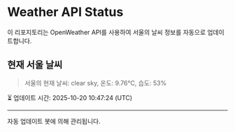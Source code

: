 
# Weather API Status

이 리포지토리는 OpenWeather API를 사용하여 서울의 날씨 정보를 자동으로 업데이트합니다.

## 현재 서울 날씨
> 서울의 현재 날씨: clear sky, 온도: 9.76°C, 습도: 53%

⏳ 업데이트 시간: 2025-10-20 10:47:24 (UTC)

---
자동 업데이트 봇에 의해 관리됩니다.
